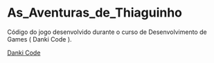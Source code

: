 # As_Aventuras_de_Thiaguinho

Código do jogo desenvolvido durante o curso de Desenvolvimento de Games ( Danki Code ). 

[Danki Code](https://cursos.dankicode.com/)
